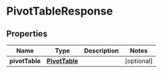 
# PivotTableResponse

## Properties
Name | Type | Description | Notes
------------ | ------------- | ------------- | -------------
**pivotTable** | [**PivotTable**](PivotTable.md) |  |  [optional]



